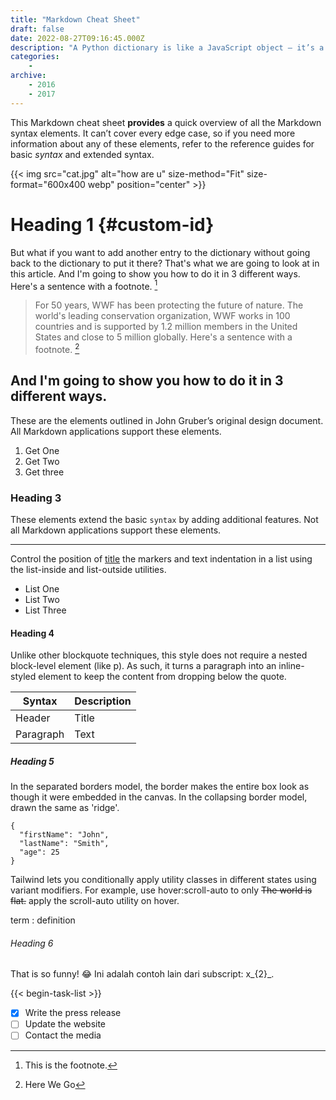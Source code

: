 ```yaml
---
title: "Markdown Cheat Sheet"
draft: false
date: 2022-08-27T09:16:45.000Z
description: "A Python dictionary is like a JavaScript object – it’s a sequence of key:value pairs. So, you can create them like this:"
categories:
    -
archive:
    - 2016
    - 2017
---
```


This Markdown cheat sheet **provides** a quick overview of all the Markdown syntax elements. It can’t cover every edge case, so if you need more information about any of these elements, refer to the reference guides for basic *syntax* and extended syntax.

{{< img src="cat.jpg" alt="how are u" size-method="Fit" size-format="600x400 webp" position="center" >}}



# Heading 1 {#custom-id}

But what if you want to add another entry to the dictionary without going back to the dictionary to put it there? That's what we are going to look at in this article. And I'm going to show you how to do it in 3 different ways. Here's a sentence with a footnote. [^1]

[^1]: This is the footnote.

> For 50 years, WWF has been protecting the future of nature. The world's leading conservation organization, WWF works in 100 countries and is supported by 1.2 million members in the United States and close to 5 million globally.  Here's a sentence with a footnote. [^2]

[^2]: Here We Go

## And I'm going to show you how to do it in 3 different ways.
These are the elements outlined in John Gruber’s original design document. All Markdown applications support these elements.

1. Get One
2. Get Two
3. Get three


### Heading 3
These elements extend the basic `syntax` by adding additional features. Not all Markdown applications support these elements.

---

Control the position of [title](https://www.example.com) the markers and text indentation in a list using the list-inside and list-outside utilities.

- List One
- List Two
- List Three

#### Heading 4
Unlike other blockquote techniques, this style does not require a nested block-level element (like p). As such, it turns a paragraph into an inline-styled element to keep the content from dropping below the quote.

| Syntax | Description |
| ----------- | ----------- |
| Header | Title |
| Paragraph | Text |

##### Heading 5

In the separated borders model, the border makes the entire box look as though it were embedded in the canvas. In the collapsing border model, drawn the same as 'ridge'.

```
{
  "firstName": "John",
  "lastName": "Smith",
  "age": 25
}
```

Tailwind lets you conditionally apply utility classes in different states using variant modifiers. For example, use hover:scroll-auto to only ~~The world is flat.~~
 apply the scroll-auto utility on hover.

term
: definition

###### Heading 6


That is so funny! :joy:
Ini adalah contoh lain dari subscript: x_{2}_.


{{< begin-task-list >}}
- [x] Write the press release
- [ ] Update the website
- [ ] Contact the media

